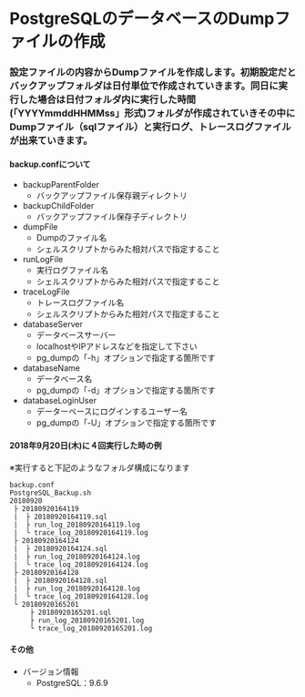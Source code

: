 # PostgreSQLのデータベースのDumpファイルの作成

### 設定ファイルの内容からDumpファイルを作成します。初期設定だとバックアップフォルダは日付単位で作成されていきます。同日に実行した場合は日付フォルダ内に実行した時間(「YYYYmmddHHMMss」形式)フォルダが作成されていきその中にDumpファイル（sqlファイル）と実行ログ、トレースログファイルが出来ていきます。

#### backup.confについて
- backupParentFolder
    - バックアップファイル保存親ディレクトリ
- backupChildFolder
    - バックアップファイル保存子ディレクトリ
- dumpFile
    - Dumpのファイル名
    - シェルスクリプトからみた相対パスで指定すること
- runLogFile
    - 実行ログファイル名
    - シェルスクリプトからみた相対パスで指定すること
- traceLogFile
    - トレースログファイル名
    - シェルスクリプトからみた相対パスで指定すること
- databaseServer
    - データベースサーバー
    - localhostやIPアドレスなどを指定して下さい
    - pg_dumpの「-h」オプションで指定する箇所です
- databaseName
    - データベース名
    - pg_dumpの「-d」オプションで指定する箇所です
- databaseLoginUser
    - データーベースにログインするユーザー名
    - pg_dumpの「-U」オプションで指定する箇所です

#### 2018年9月20日(木)に４回実行した時の例
※実行すると下記のようなフォルダ構成になります
```
backup.conf
PostgreSQL_Backup.sh
20180920
 ├ 20180920164119
 |  ├ 20180920164119.sql
 |  ├ run_log_20180920164119.log
 |  └ trace_log_20180920164119.log
 ├ 20180920164124
 |  ├ 20180920164124.sql
 |  ├ run_log_20180920164124.log
 |  └ trace_log_20180920164124.log
 ├ 20180920164128
 |  ├ 20180920164128.sql
 |  ├ run_log_20180920164128.log
 |  └ trace_log_20180920164128.log
 └ 20180920165201
     ├ 20180920165201.sql
     ├ run_log_20180920165201.log
     └ trace_log_20180920165201.log
```

#### その他
- バージョン情報
    - PostgreSQL：9.6.9
